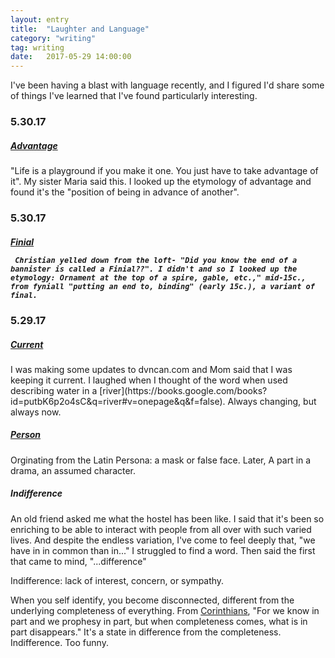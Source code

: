```yaml
---
layout: entry
title:  "Laughter and Language"
category: "writing"
tag: writing
date:   2017-05-29 14:00:00
---
```


I've been having a blast with language recently, and I figured I'd share some of things I've learned that I've found particularly interesting.

### 5.30.17
<h5>
    <a href="http://www.etymonline.com/index.php?term=advantage">
        Advantage
    </a>
</h5>
"Life is a playground if you make it one. You just have to take advantage of it". My sister Maria said this. I looked up the etymology of advantage and found it's the "position of being in advance of another".

### 5.30.17
<h5>
    <a href="http://www.etymonline.com/index.php?term=current">
        Finial
    </a>

     Christian yelled down from the loft- "Did you know the end of a bannister is called a Finial??". I didn't and so I looked up the etymology: Ornament at the top of a spire, gable, etc.," mid-15c., from fyniall "putting an end to, binding" (early 15c.), a variant of final.

</h5>




### 5.29.17

<h5>
    <a href="http://www.etymonline.com/index.php?term=current">
        Current
    </a>
</h5>
I was making some updates to dvncan.com and Mom said that I was keeping it current. I laughed when I thought of the word when used describing water in a [river](https://books.google.com/books?id=putbK6p2o4sC&q=river#v=onepage&q&f=false). Always changing, but always now.

<h5>
    <a href="http://www.etymonline.com/index.php?term=person">
        Person
    </a>
</h5>
Orginating from the Latin Persona: a mask or false face. Later, A part in a drama, an assumed character.

<h5>Indifference</h5>
An old friend asked me what the hostel has been like. I said that it's been so enriching to be able to interact with people from all over with such varied lives. And despite the endless variation, I've come to feel deeply that, "we have in in common than in..." I struggled to find a word. Then said the first that came to mind, "...difference"

Indifference: lack of interest, concern, or sympathy.

When you self identify, you become disconnected, different from the underlying completeness of everything. From <a href="https://www.biblegateway.com/passage/?search=1+Corinthians+13">Corinthians</a>, "For we know in part and we prophesy in part, but when completeness comes, what is in part disappears." It's a state in difference from the completeness. Indifference. Too funny.


